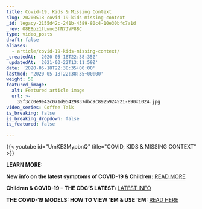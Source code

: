 ```yaml
---
title: Covid-19, Kids & Missing Context
slug: 20200518-covid-19-kids-missing-context
_id: legacy-2155d42c-241b-4389-80c4-10e30bfc7a1d
_rev: O8E8pz1fLwnc3fN7JVF8BC
type: video_posts
draft: false
aliases:
  - article/covid-19-kids-missing-context/
_createdAt: '2020-05-18T22:38:35Z'
_updatedAt: '2021-03-22T13:11:59Z'
date: '2020-05-18T22:38:35+00:00'
lastmod: '2020-05-18T22:38:35+00:00'
weight: 50
featured_image:
  alt: Featured article image
  url: >-
    35f3cc0e9e42c071d95429837dbc9c8925924521-890x1024.jpg
video_series: Coffee Talk
is_breaking: false
is_breaking_dropdown: false
is_featured: false

---
```

{{< youtube id="UmKE3MypbnQ" title="COVID, KIDS & MISSING CONTEXT" >}}

**LEARN MORE:**

**New info on the latest symptoms of COVID-19 & Children:** [READ MORE](https://smarthernews.com/new-question-about-covid-19-in-children/)

**Children & COVID-19 – THE CDC’S LATEST:** [LATEST INFO](https://smarthernews.com/article/children-covid-19/)

**THE COVID-19 MODELS: HOW TO VIEW ‘EM & USE ‘EM:** [READ HERE](https://smarthernews.com/article/the-covid-19-models-how-to-view-em-use-em/)